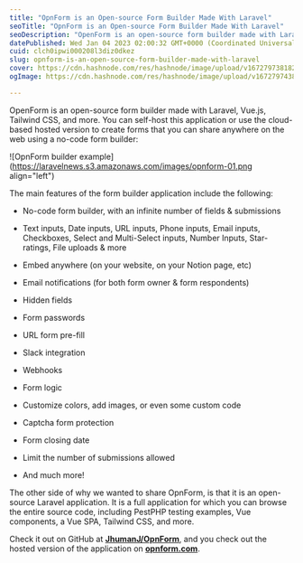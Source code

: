 ```yaml
---
title: "OpnForm is an Open-source Form Builder Made With Laravel"
seoTitle: "OpnForm is an Open-source Form Builder Made With Laravel"
seoDescription: "OpenForm is an open-source form builder made with Laravel, Vue.js, Tailwind CSS, and more."
datePublished: Wed Jan 04 2023 02:00:32 GMT+0000 (Coordinated Universal Time)
cuid: clch0ipwi000208l3diz0dkez
slug: opnform-is-an-open-source-form-builder-made-with-laravel
cover: https://cdn.hashnode.com/res/hashnode/image/upload/v1672797381827/1dbebe21-e7b3-46e9-b1af-4b924d92dcf0.png
ogImage: https://cdn.hashnode.com/res/hashnode/image/upload/v1672797438644/7628d282-cb3f-440e-af79-59650378f452.png

---
```


OpenForm is an open-source form builder made with Laravel, Vue.js, Tailwind CSS, and more. You can self-host this application or use the cloud-based hosted version to create forms that you can share anywhere on the web using a no-code form builder:

![OpnForm builder example](https://laravelnews.s3.amazonaws.com/images/opnform-01.png align="left")

The main features of the form builder application include the following:

* No-code form builder, with an infinite number of fields & submissions
    
* Text inputs, Date inputs, URL inputs, Phone inputs, Email inputs, Checkboxes, Select and Multi-Select inputs, Number Inputs, Star-ratings, File uploads & more
    
* Embed anywhere (on your website, on your Notion page, etc)
    
* Email notifications (for both form owner & form respondents)
    
* Hidden fields
    
* Form passwords
    
* URL form pre-fill
    
* Slack integration
    
* Webhooks
    
* Form logic
    
* Customize colors, add images, or even some custom code
    
* Captcha form protection
    
* Form closing date
    
* Limit the number of submissions allowed
    
* And much more!
    

The other side of why we wanted to share OpnForm, is that it is an open-source Laravel application. It is a full application for which you can browse the entire source code, including PestPHP testing examples, Vue components, a Vue SPA, Tailwind CSS, and more.

Check it out on GitHub at [**JhumanJ/OpnForm**](https://github.com/JhumanJ/OpnForm), and you check out the hosted version of the application on [**opnform.com**](http://opnform.com).